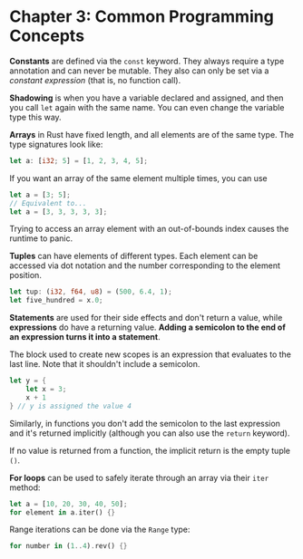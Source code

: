 # Chapter 3: Common Programming Concepts

**Constants** are defined via the `const` keyword. They always require a type annotation
and can never be mutable. They also can only be set via a _constant expression_ (that
is, no function call).

**Shadowing** is when you have a variable declared and assigned, and then you call `let`
again with the same name. You can even change the variable type this way.

**Arrays** in Rust have fixed length, and all elements are of the same type. The type
signatures look like:

```rust
let a: [i32; 5] = [1, 2, 3, 4, 5];
```

If you want an array of the same element multiple times, you can use

```rust
let a = [3; 5];
// Equivalent to...
let a = [3, 3, 3, 3, 3];
```

Trying to access an array element with an out-of-bounds index causes the runtime to
panic.

**Tuples** can have elements of different types. Each element can be accessed via dot
notation and the number corresponding to the element position.

```rust
let tup: (i32, f64, u8) = (500, 6.4, 1);
let five_hundred = x.0;
```

**Statements** are used for their side effects and don't return a value, while
**expressions** do have a returning value. **Adding a semicolon to the end of an**
**expression turns it into a statement**.

The block used to create new scopes is an expression that evaluates to the last
line. Note that it shouldn't include a semicolon.

```rust
let y = {
    let x = 3;
    x + 1
} // y is assigned the value 4
```

Similarly, in functions you don't add the semicolon to the last expression and it's
returned implicitly (although you can also use the `return` keyword).

If no value is returned from a function, the implicit return is the empty tuple `()`.

**For loops** can be used to safely iterate through an array via their `iter` method:

```rust
let a = [10, 20, 30, 40, 50];
for element in a.iter() {}
```

Range iterations can be done via the `Range` type:

```rust
for number in (1..4).rev() {}
```
